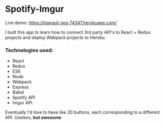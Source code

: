 # Spotify-Imgur

Live demo: https://tranquil-sea-74347.herokuapp.com/

I built this app to learn how to connect 3rd party API's to React + Redux projects and deploy Webpack projects to Heroku.

### **Technologies used:**
- React
- Redux
- ES6
- Node
- Webpack
- Express
- Babel
- Spotify API
- Imgur API

Eventually I'd love to have like 20 buttons, each corresponding to a different API. Useless, **but awesome**
